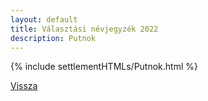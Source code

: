 ```yaml
---
layout: default
title: Választási névjegyzék 2022
description: Putnok
---
```


{% include settlementHTMLs/Putnok.html %}

[Vissza](../)